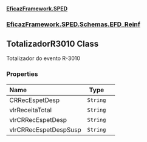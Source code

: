 #### [EficazFramework.SPED](EficazFrameworkSPED.md 'EficazFramework SPED')
### [EficazFramework.SPED.Schemas.EFD_Reinf](EficazFramework.SPED.Schemas.EFD_Reinf.md 'EficazFramework.SPED.Schemas.EFD_Reinf')

## TotalizadorR3010 Class

Totalizador do evento R-3010
### Properties

| Name | Type | |
| :--- | :---: | :--- |
| CRRecEspetDesp | `String` |  |
| vlrReceitaTotal | `String` |  |
| vlrCRRecEspetDesp | `String` |  |
| vlrCRRecEspetDespSusp | `String` |  |
